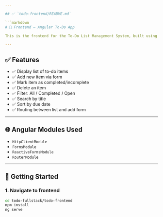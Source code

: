 ```yaml
---

## ✅ `todo-frontend/README.md`

```markdown
# 🎨 Frontend – Angular To-Do App

This is the frontend for the To-Do List Management System, built using **Angular 17**, **SCSS**, and **Reactive Forms**.

---
```


## ✅ Features

- ✅ Display list of to-do items
- ✅ Add new item via form
- ✅ Mark item as completed/incomplete
- ✅ Delete an item
- ✅ Filter: All / Completed / Open
- ✅ Search by title
- ✅ Sort by due date
- ✅ Routing between list and add form

---

## 🌐 Angular Modules Used

- `HttpClientModule`
- `FormsModule`
- `ReactiveFormsModule`
- `RouterModule`

---

## 🚀 Getting Started

### 1. Navigate to frontend

```bash
cd todo-fullstack/todo-frontend
npm install
ng serve
```

